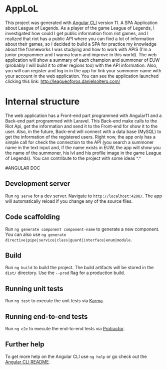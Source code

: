 # AppLoL

This project was generated with [Angular CLI](https://github.com/angular/angular-cli) version 11.
A SPA Application about League of Legends. As a player of the game League of Legends, I investigated how could I get public information from riot games, and I realized that riot has a public API where you can find a lot of information about their games, so I decided to build a SPA for practice my knowledge about the frameworks I was studying and how to work with APIS (I'm a junior programmer and I wanna learn and improve in this world). The web application will show a summary of each champion and summoner of EUW (probably I will build it to other regions too) with the API information. Also, you will can register and log in in the app for link your summoner name with your account in the web application. You can see the application launched clicking this link: http://leagueofpros.danielsoltero.com/

# Internal structure

The web application has a Front-end part programmed with Angular11 and a Back-end part programmed with Laravel. This Back-end make calls to the Riot Api, get the information and send it to the Front-end for show it to the user. Also, in the future, Back-end will connect with a data base (MySQL) to get the information of the registered users. Right now, the app only has a simple call for check the connection to the API (you search a summoner name in the text input and, if the name exists in EUW, the app will show you the name of the summoner, his lvl and his profile image in the game League of Legends). You can contribute to the project with some ideas ^.^ 

#ANGULAR DOC
## Development server

Run `ng serve` for a dev server. Navigate to `http://localhost:4200/`. The app will automatically reload if you change any of the source files.

## Code scaffolding

Run `ng generate component component-name` to generate a new component. You can also use `ng generate directive|pipe|service|class|guard|interface|enum|module`.

## Build

Run `ng build` to build the project. The build artifacts will be stored in the `dist/` directory. Use the `--prod` flag for a production build.

## Running unit tests

Run `ng test` to execute the unit tests via [Karma](https://karma-runner.github.io).

## Running end-to-end tests

Run `ng e2e` to execute the end-to-end tests via [Protractor](http://www.protractortest.org/).

## Further help

To get more help on the Angular CLI use `ng help` or go check out the [Angular CLI README](https://github.com/angular/angular-cli/blob/master/README.md).
